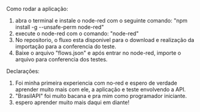 Como rodar a aplicação:
1. abra o terminal e instale o node-red com o seguinte comando: "npm install -g --unsafe-perm node-red"
2. execute o node-red com o comando: "node-red"
3. No repositorio, o fluxo esta disponivel para o download e realização da importação para a conferencia do teste.
4. Baixe o arquivo "flows.json" e após entrar no node-red, importe o arquivo para conferencia dos testes.

Declarações:
1. Foi minha primeira experiencia com no-red e espero de verdade aprender muito mais com ele, a aplicação e teste envolvendo a API.
2. "BrasilAPI" foi muito bacana e pra mim como programador iniciante.
3. espero aprender muito mais daqui em diante!
